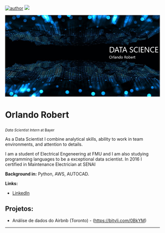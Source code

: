 [![author](https://img.shields.io/badge/author-orlando-red.svg)](https://www.linkedin.com/in/orlando-robert)
[![](https://img.shields.io/badge/python-3.7+-blue.svg)](https://www.python.org/downloads/release/python-365/)

<p align="center">
  <img src="git.jpg" >
</p>

# Orlando Robert
<sub>*Data Scientist Intern* at Bayer</sub>

As a Data Scientist I combine analytical skills, ability to work in team environments, and attention to details.

I am a student of Electrical Engeneering at FMU and I am also studying programming languages to be a exceptional data scientist. In 2016 I certified in Maintenance Electrician at SENAI

**Background in:** Python, AWS, AUTOCAD.

**Links:**
* [LinkedIn](https://www.linkedin.com/in/orlando-robert)


## Projetos:

* Análise de dados do Airbnb (Toronto) - (https://bityli.com/0BkYM)


---





